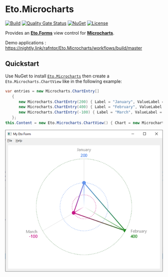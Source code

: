 # Eto.Microcharts

[![Build](https://github.com/rafntor/Eto.Microcharts/actions/workflows/build.yml/badge.svg)](https://github.com/rafntor/Eto.Microcharts/actions/workflows/build.yml)
[![Quality Gate Status](https://sonarcloud.io/api/project_badges/measure?project=rafntor_Eto.Microcharts&metric=alert_status)](https://sonarcloud.io/summary/new_code?id=rafntor_Eto.Microcharts)
[![NuGet](http://img.shields.io/nuget/v/Eto.Microcharts.svg)](https://www.nuget.org/packages/Eto.Microcharts/)
[![License](https://img.shields.io/github/license/rafntor/Eto.Microcharts)](LICENSE)

Provides an [**Eto.Forms**](https://github.com/picoe/Eto) view control for [**Microcharts**](https://github.com/microcharts-dotnet/Microcharts).

Demo applications : https://nightly.link/rafntor/Eto.Microcharts/workflows/build/master

## Quickstart

Use NuGet to install [`Eto.Microcharts`](https://www.nuget.org/packages/Eto.Microcharts/) then create a `Eto.Microcharts.ChartView` like in the following example:
```cs
var entries = new Microcharts.ChartEntry[]
   {
      new Microcharts.ChartEntry(200) { Label = "January", ValueLabel = "200", Color = SkiaSharp.SKColors.CornflowerBlue },
      new Microcharts.ChartEntry(400) { Label = "February", ValueLabel = "400", Color = SkiaSharp.SKColors.ForestGreen },
      new Microcharts.ChartEntry(-100) { Label = "March", ValueLabel = "-100", Color = SkiaSharp.SKColors.MediumVioletRed }
   };
this.Content = new Eto.Microcharts.ChartView() { Chart = new Microcharts.RadarChart { Entries = entries, AnimationProgress = 100 } };
```

![](./quickstart.png)  
